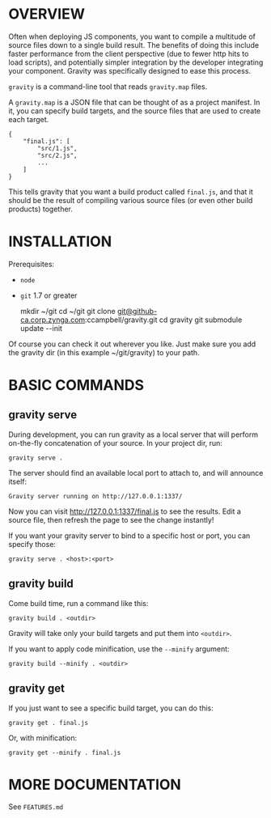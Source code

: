 OVERVIEW
========

Often when deploying JS components, you want to compile a multitude of source
files down to a single build result.  The benefits of doing this include faster
performance from the client perspective (due to fewer http hits to load
scripts), and potentially simpler integration by the developer integrating your
component. Gravity was specifically designed to ease this process.

`gravity` is a command-line tool that reads `gravity.map` files.

A `gravity.map` is a JSON file that can be thought of as a project manifest.  In
it, you can specify build targets, and the source files that are used to create
each target.

	{
		"final.js": [
			"src/1.js",
			"src/2.js",
			...
		]
	}

This tells gravity that you want a build product called `final.js`, and that it
should be the result of compiling various source files (or even other build
products) together.


INSTALLATION
============

Prerequisites:
 * `node`
 * `git` 1.7 or greater

	mkdir ~/git
	cd ~/git
	git clone git@github-ca.corp.zynga.com:ccampbell/gravity.git
	cd gravity
	git submodule update --init

Of course you can check it out wherever you like.  Just make sure you add the
gravity dir (in this example ~/git/gravity) to your path.


BASIC COMMANDS
==============

gravity serve
-------------

During development, you can run gravity as a local server that will perform
on-the-fly concatenation of your source.  In your project dir, run:

	gravity serve .

The server should find an available local port to attach to, and will announce
itself:

	Gravity server running on http://127.0.0.1:1337/

Now you can visit http://127.0.0.1:1337/final.js to see the results.  Edit a
source file, then refresh the page to see the change instantly!

If you want your gravity server to bind to a specific host or port, you can
specify those:

	gravity serve . <host>:<port>


gravity build
-------------

Come build time, run a command like this:

	gravity build . <outdir>

Gravity will take only your build targets and put them into `<outdir>`.

If you want to apply code minification, use the `--minify` argument:

	gravity build --minify . <outdir>


gravity get
-----------

If you just want to see a specific build target, you can do this:

	gravity get . final.js

Or, with minification:

	gravity get --minify . final.js


MORE DOCUMENTATION
==================

See `FEATURES.md`
